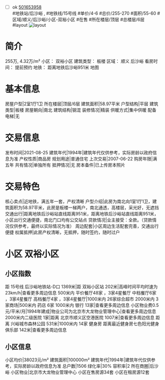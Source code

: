 - [ ] ok [501653958](https://bj.5i5j.com/ershoufang/501653958.html)  
 #地铁站/后沙峪 ,  #地铁线/15号线
#单价/4-6 #总价/255-270 #面积/55-60   #区域/顺义/后沙峪/小区-双裕小区 #在售 #所在楼层/顶层 #总楼层/6层 #layout 
![layout](http://image2a.5i5j.com/bdir/layout/108871.jpg_P5.jpg) 
# 简介 
 255万,  4.32万/m² 
小区： 双裕小区
建筑类型： 板楼
区域： 顺义 后沙峪
看房时间： 提前预约
地铁： 距离地铁后沙峪951米 地图
# 基本信息 
 房屋户型|2室1厅1卫
所在楼层|顶层/6层
建筑面积|58.97平米
户型结构|平层
建筑类型|板楼
房屋朝向|南北
建筑结构|钢混
装修情况|精装
供暖方式|集中供暖
配备电梯|无
# 交易信息 
 发布时间|2021-08-25
建筑年代|1994年|建筑年代仅供参考，实际房龄以政府信息为准
产权性质|商品房
规划用途|普通住宅
上次交易|2007-06-22
购房年限|满五年
共有情况|单独所有
抵押情况|无
房本备件|已上传房本照片
# 交易特色 
 核心卖点|近地铁，满五年一套，产权清晰
户型介绍|此房为南北向1室1厅1卫，建筑面积为58.97平米，此房是板楼一梯两户，南北通透，高楼层，采光好，无遮挡
交通出行|距离地铁后沙峪站直线距离951米，距离地铁后沙峪站直线距离951米，小区出行交通便捷，南北门口均有公交站点
贷款情况|业主接受：全款。（贷款情况仅供参考，最终以实际情况为准）
周边配套|小区周边生活配套完善，交通出行便捷
权属抵押|此房产权清晰，无抵押，随时签约，随时过户
# 小区 双裕小区
## 小区指数 
 距 15号线 后沙峪地铁站-D口 1369米|距 双裕小区站 202米|高峰时间平均时速为23km/h|查看更多周边信息
500米内 平价餐厅48家 ，3家4星餐厅
中档餐厅6家 ，3家4星餐厅
高档餐厅4家 ，3家4星餐厅|1000米内 26家综合超市
2000米内 3家商场|500米内 药店 6家
1000米内 银行 13家|查看更多周边信息
小区物业费0.5元/平米/月|1994年建成|物业公司为北京市大龙物业管理中心|查看更多周边信息
2000米内二级医院 1家|距离 北京市顺义区空港医院  1007米|查看更多周边信息
距离 兴峪城市森林公园 531米|1000米内 14家 健身房
距离最近健身房七色阳光健身俱乐部 142米|查看更多周边信息
## 小区信息 
 小区均价|38023元/m²
建筑面积|100000m²
建筑年代|1994年|建筑年代仅供参考，实际房龄以政府信息为准
总户数|1506
绿化率|30%
容积率|2
所在商圈|后沙峪
小区物业|北京市大龙物业管理中心
小区在售房源34套
小区在租房源12套
